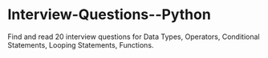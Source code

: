 # Interview-Questions--Python

Find and read 20 interview questions for Data Types, Operators, Conditional Statements, Looping Statements, Functions.
